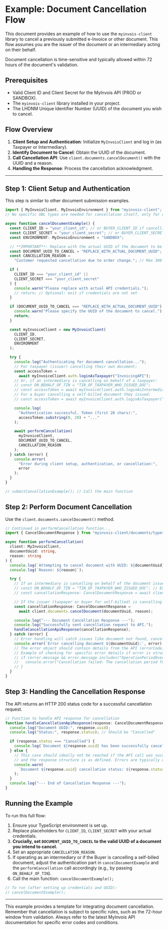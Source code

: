 # Example: Document Cancellation Flow

This document provides an example of how to use the `myinvois-client` library to cancel a previously submitted e-Invoice or other document. This flow assumes you are the issuer of the document or an intermediary acting on their behalf.

Document cancellation is time-sensitive and typically allowed within 72 hours of the document's validation.

## Prerequisites

- Valid Client ID and Client Secret for the MyInvois API (PROD or SANDBOX).
- The `myinvois-client` library installed in your project.
- The LHDNM Unique Identifier Number (UUID) of the document you wish to cancel.

## Flow Overview

1.  **Client Setup and Authentication**: Initialize `MyInvoisClient` and log in (as Taxpayer or Intermediary).
2.  **Identify Document to Cancel**: Obtain the UUID of the document.
3.  **Call Cancellation API**: Use `client.documents.cancelDocument()` with the UUID and a reason.
4.  **Handling the Response**: Process the cancellation acknowledgment.

---

## Step 1: Client Setup and Authentication

This step is similar to other document submission examples.

```typescript
import { MyInvoisClient, MyInvoisEnvironment } from "myinvois-client"; // Adjust import path
// No specific UBL types are needed for cancellation itself, only for context if you're building a larger app.

async function cancelDocumentExample() {
  const CLIENT_ID = "your_client_id"; // or BUYER_CLIENT_ID if cancelling a self-billed doc as buyer
  const CLIENT_SECRET = "your_client_secret"; // or BUYER_CLIENT_SECRET
  const ENVIRONMENT: MyInvoisEnvironment = "SANDBOX";

  // **IMPORTANT**: Replace with the actual UUID of the document to be cancelled
  const DOCUMENT_UUID_TO_CANCEL = "REPLACE_WITH_ACTUAL_DOCUMENT_UUID";
  const CANCELLATION_REASON =
    "Customer requested cancellation due to order change."; // Max 300 chars

  if (
    CLIENT_ID === "your_client_id" ||
    CLIENT_SECRET === "your_client_secret"
  ) {
    console.warn("Please replace with actual API credentials.");
    // return; // Optional: exit if credentials are not set
  }

  if (DOCUMENT_UUID_TO_CANCEL === "REPLACE_WITH_ACTUAL_DOCUMENT_UUID") {
    console.warn("Please specify the UUID of the document to cancel.");
    return;
  }

  const myInvoiceClient = new MyInvoisClient(
    CLIENT_ID,
    CLIENT_SECRET,
    ENVIRONMENT
  );

  try {
    console.log("Authenticating for document cancellation...");
    // For taxpayer (issuer) cancelling their own document:
    const accessToken =
      await myInvoiceClient.auth.loginAsTaxpayer("InvoicingAPI");
    // Or, if an intermediary is cancelling on behalf of a taxpayer:
    // const ON_BEHALF_OF_TIN = "TIN_OF_TAXPAYER_WHO_ISSUED_DOC";
    // const accessToken = await myInvoiceClient.auth.loginAsIntermediary(ON_BEHALF_OF_TIN, "InvoicingAPI");
    // For a buyer cancelling a self-billed document they issued:
    // const accessToken = await myInvoiceClient.auth.loginAsTaxpayer("InvoicingAPI"); // Buyer logs in with their creds

    console.log(
      "Authentication successful. Token (first 20 chars):",
      accessToken.substring(0, 20) + "..."
    );

    await performCancellation(
      myInvoiceClient,
      DOCUMENT_UUID_TO_CANCEL,
      CANCELLATION_REASON
    );
  } catch (error) {
    console.error(
      "Error during client setup, authentication, or cancellation:",
      error
    );
  }
}

// submitCancellationExample(); // Call the main function
```

## Step 2: Perform Document Cancellation

Use the `client.documents.cancelDocument()` method.

```typescript
// Continued in performCancellation function...
import { CancelDocumentResponse } from "myinvois-client/documents/types"; // Adjust path

async function performCancellation(
  client: MyInvoisClient,
  documentUuid: string,
  reason: string
) {
  console.log(`Attempting to cancel document with UUID: ${documentUuid}`);
  console.log(`Reason: ${reason}`);

  try {
    // If an intermediary is cancelling on behalf of the document issuer:
    // const ON_BEHALF_OF_TIN = "TIN_OF_TAXPAYER_WHO_ISSUED_DOC"; // Ensure this matches login
    // const cancellationResponse: CancelDocumentResponse = await client.documents.cancelDocument(documentUuid, reason, ON_BEHALF_OF_TIN);

    // If the issuer (taxpayer or buyer for self-billed) is cancelling directly:
    const cancellationResponse: CancelDocumentResponse =
      await client.documents.cancelDocument(documentUuid, reason);

    console.log("--- Document Cancellation Response ---");
    console.log("Successfully sent cancellation request to API.");
    handleCancellationApiResponse(cancellationResponse);
  } catch (error) {
    // Error handling will catch issues like document not found, cancellation period over, wrong state, etc.
    console.error(`Error cancelling document ${documentUuid}:`, error);
    // The error object should contain details from the API (errorCode, error message)
    // Example of checking for specific error details if error is structured:
    // if (error.message && error.message.includes("OperationPeriodOver")) {
    //   console.error("Cancellation failed: The cancellation period for this document has passed.");
    // }
  }
}
```

## Step 3: Handling the Cancellation Response

The API returns an HTTP 200 status code for a successful cancellation request.

```typescript
// Function to handle API response for cancellation
function handleCancellationApiResponse(response: CancelDocumentResponse) {
  console.log("Document UUID:", response.uuid);
  console.log("Status:", response.status); // Should be "Cancelled"

  if (response.status === "Cancelled") {
    console.log(`Document ${response.uuid} has been successfully cancelled.`);
  } else {
    // This case should ideally not be reached if the API call was successful (HTTP 200)
    // and the response structure is as defined. Errors are typically caught in the catch block.
    console.warn(
      `Document ${response.uuid} cancellation status: ${response.status}. Review API logs if unexpected.`
    );
  }
  console.log("--- End of Cancellation Response ---");
}
```

## Running the Example

To run this full flow:

1.  Ensure your TypeScript environment is set up.
2.  Replace placeholders for `CLIENT_ID`, `CLIENT_SECRET` with your actual credentials.
3.  **Crucially, set `DOCUMENT_UUID_TO_CANCEL` to the valid UUID of a document you intend to cancel.**
4.  Set an appropriate `CANCELLATION_REASON`.
5.  If operating as an intermediary or if the Buyer is cancelling a self-billed document, adjust the authentication part in `cancelDocumentExample` and the `performCancellation` call accordingly (e.g., by passing `ON_BEHALF_OF_TIN`).
6.  Call the main function: `cancelDocumentExample();`

```typescript
// To run (after setting up credentials and UUID):
// cancelDocumentExample();
```

---

This example provides a template for integrating document cancellation. Remember that cancellation is subject to specific rules, such as the 72-hour window from validation. Always refer to the latest MyInvois API documentation for specific error codes and conditions.
